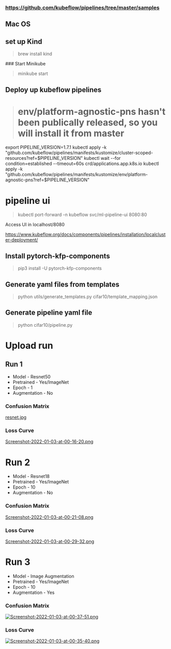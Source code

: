 

### https://github.com/kubeflow/pipelines/tree/master/samples


## Mac OS 
## set up Kind

> brew install kind



### Start Minikube
> minikube start


## Deploy up kubeflow pipelines

> # env/platform-agnostic-pns hasn't been publically released, so you will install it from master
export PIPELINE_VERSION=1.7.1
kubectl apply -k "github.com/kubeflow/pipelines/manifests/kustomize/cluster-scoped-resources?ref=$PIPELINE_VERSION"
kubectl wait --for condition=established --timeout=60s crd/applications.app.k8s.io
kubectl apply -k "github.com/kubeflow/pipelines/manifests/kustomize/env/platform-agnostic-pns?ref=$PIPELINE_VERSION"


# pipeline ui
> kubectl port-forward -n kubeflow svc/ml-pipeline-ui 8080:80

Access UI in localhost/8080

https://www.kubeflow.org/docs/components/pipelines/installation/localcluster-deployment/


## Install pytorch-kfp-components
> pip3 install -U pytorch-kfp-components


## Generate yaml files from templates
> python utils/generate_templates.py cifar10/template_mapping.json


## Generate pipeline yaml file
> python cifar10/pipeline.py


# Upload run



## Run 1 
* Model - Resnet50 
* Pretrained - Yes/ImageNet
* Epoch - 1
* Augmentation - No

### Confusion Matrix
[resnet.jpg](https://postimg.cc/nXQ6J4F3)

### Loss Curve
[Screenshot-2022-01-03-at-00-16-20.png](https://postimg.cc/vg1nqZLx)


# Run 2
* Model - Resnet18
* Pretrained - Yes/ImageNet
* Epoch - 10
* Augmentation - No

### Confusion Matrix
[Screenshot-2022-01-03-at-00-21-08.png](https://postimg.cc/p9vxcGff)


### Loss Curve
[Screenshot-2022-01-03-at-00-29-32.png](https://postimg.cc/dhtjRvXr)


# Run 3
* Model - Image Augmentation 
* Pretrained - Yes/ImageNet
* Epoch - 10
* Augmentation - Yes

### Confusion Matrix
[![Screenshot-2022-01-03-at-00-37-51.png](https://i.postimg.cc/hGYfScrw/Screenshot-2022-01-03-at-00-37-51.png)](https://postimg.cc/PLmtyG0z)

### Loss Curve
[![Screenshot-2022-01-03-at-00-35-40.png](https://i.postimg.cc/Dw2hHHqX/Screenshot-2022-01-03-at-00-35-40.png)](https://postimg.cc/XpDty21j)
